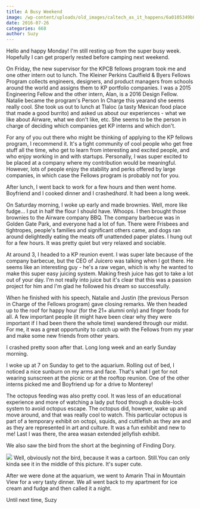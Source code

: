 ```yaml
---
title: A Busy Weekend
image: /wp-content/uploads/old_images/caltech_as_it_happens/6a0105349b8251970b01b8d2095abe970c.jpg
date: 2016-07-26
categories: 668
author: Suzy
---
```


Hello and happy Monday!
I'm still resting up from the super busy week. Hopefully I can get properly rested before camping next weekend.

On Friday, the new supervisor for the KPCB fellows program took me and one other intern out to lunch. The Kleiner Perkins Caulfield &amp; Byers Fellows Program collects engineers, designers, and product managers from schools around the world and assigns them to KP portfolio companies. I was a 2015 Engineering Fellow and the other intern, Alan, is a 2016 Design Fellow. Natalie became the program's Person In Charge this yearand she seems really cool. She took us out to lunch at Tlaloc (a tasty Mexican food place that made a good burrito) and asked us about our experiences - what we like about Airware, what we don't like, etc. She seems to be the person in charge of deciding which companies get KP interns and which don't.

For any of you out there who might be thinking of applying to the KP fellows program, I recommend it. It's a tight community of cool people who get free stuff all the time, who get to learn from interesting and excited people, and who enjoy working in and with startups. Personally, I was super excited to be placed at a company where my contribution would be meaningful. However, lots of people enjoy the stability and perks offered by large companies, in which case the Fellows program is probably not for you.

After lunch, I went back to work for a few hours and then went home. Boyfriend and I cooked dinner and I crashed*hard*. It had been a long week.

On Saturday morning, I woke up early and made brownies. Well, more like fudge... I put in half the flour I should have. Whoops. I then brought those brownies to the Airware company BBQ. The company barbecue was in Golden Gate Park, and everyone had a lot of fun. There were Frisbees and tightropes, people's families and significant others came, and dogs ran around delightedly eating the meats off unattended paper plates. I hung out for a few hours. It was pretty quiet but very relaxed and sociable.

At around 3, I headed to a KP reunion event. I was super late because of the company barbecue, but the CEO of Juicero was talking when I got there. He seems like an interesting guy - he's a raw vegan, which is why he wanted to make this super easy juicing system. Making fresh juice has got to take a lot out of your day. I'm not really into juice but it's clear that this was a passion project for him and I'm glad he followed his dream so successfully.

When he finished with his speech, Natalie and Justin (the previous Person in Charge of the Fellows program) gave closing remarks. We then headed up to the roof for happy hour (for the 21+ alumni only) and finger foods for all. A few important people (it might have been clear why they were important if I had been there the whole time) wandered through our midst. For me, it was a great opportunity to catch up with the Fellows from my year and make some new friends from other years.

I crashed pretty soon after that. Long long week and an early Sunday morning.

I woke up at 7 on Sunday to get to the aquarium. Rolling out of bed, I noticed a nice sunburn on my arms and face. That's what I get for not wearing sunscreen at the picnic or at the rooftop reunion. One of the other interns picked me and Boyfriend up for a drive to Monterey!

The octopus feeding was also pretty cool. It was less of an educational experience and more of watching a lady put food through a double-lock system to avoid octopus escape. The octopus did, however, wake up and move around, and that was really cool to watch. This particular octopus is part of a temporary exhibit on octopi, squids, and cuttlefish as they are and as they are represented in art and culture. It was a fun exhibit and new to me! Last I was there, the area wasan extended jellyfish exhibit.

We also saw the bird from the short at the beginning of Finding Dory.


![](/old_images/caltech_as_it_happens/6a0105349b8251970b01b8d2095af5970c.jpg)
Well, obviously not *the* bird, because it was a cartoon. Still.You can only kinda see it in the middle of this picture. It's super cute.

After we were done at the aquarium, we went to Amarin Thai in Mountain View for a very tasty dinner. We all went back to my apartment for ice cream and fudge and then called it a night.

Until next time,
Suzy
